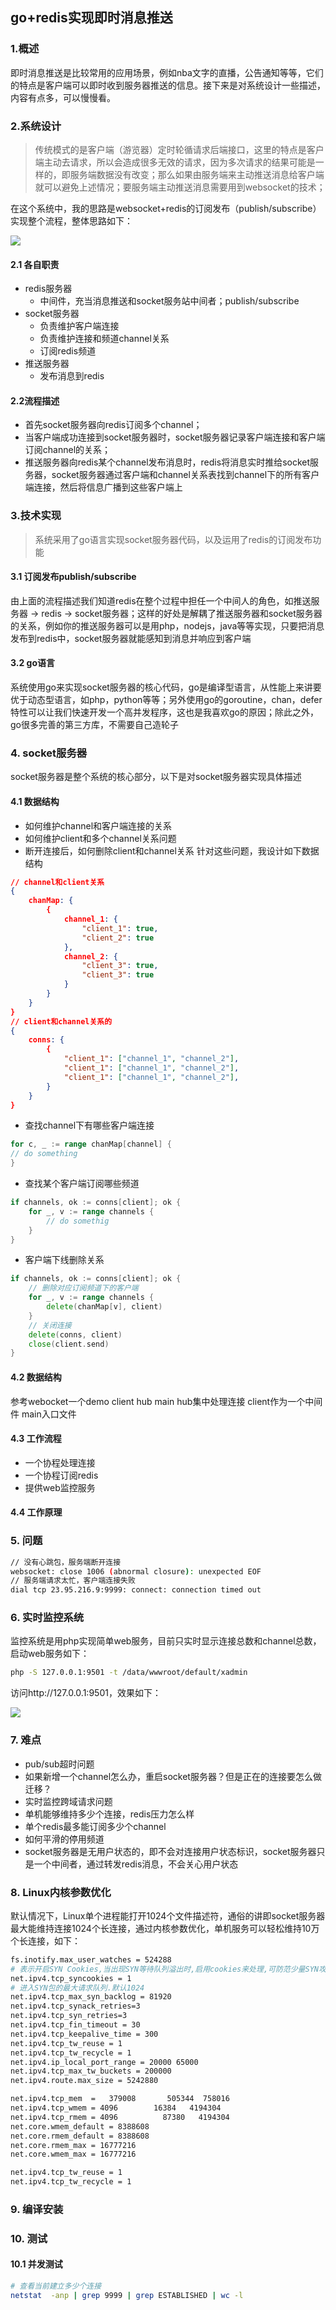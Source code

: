 ## go+redis实现即时消息推送
### 1.概述
即时消息推送是比较常用的应用场景，例如nba文字的直播，公告通知等等，它们的特点是客户端可以即时收到服务器推送的信息。接下来是对系统设计一些描述，内容有点多，可以慢慢看。

### 2.系统设计
> 传统模式的是客户端（游览器）定时轮循请求后端接口，这里的特点是客户端主动去请求，所以会造成很多无效的请求，因为多次请求的结果可能是一样的，即服务端数据没有改变；那么如果由服务端来主动推送消息给客户端就可以避免上述情况；要服务端主动推送消息需要用到websocket的技术；

在这个系统中，我的思路是websocket+redis的订阅发布（publish/subscribe）实现整个流程，整体思路如下： 

![](/data/wwwroot/doc/zcnote/images/project/推送系统设计.jpg)
#### 2.1 各自职责
- redis服务器
  - 中间件，充当消息推送和socket服务站中间者；publish/subscribe
- socket服务器
  - 负责维护客户端连接
  - 负责维护连接和频道channel关系
  - 订阅redis频道
- 推送服务器
  - 发布消息到redis
#### 2.2流程描述
- 首先socket服务器向redis订阅多个channel；
- 当客户端成功连接到socket服务器时，socket服务器记录客户端连接和客户端订阅channel的关系；
- 推送服务器向redis某个channel发布消息时，redis将消息实时推给socket服务器，socket服务器通过客户端和channel关系表找到channel下的所有客户端连接，然后将信息广播到这些客户端上

### 3.技术实现
> 系统采用了go语言实现socket服务器代码，以及运用了redis的订阅发布功能

#### 3.1 订阅发布publish/subscribe
由上面的流程描述我们知道redis在整个过程中担任一个中间人的角色，如推送服务器 -> redis -> socket服务器；这样的好处是解耦了推送服务器和socket服务器的关系，例如你的推送服务器可以是用php，nodejs，java等等实现，只要把消息发布到redis中，socket服务器就能感知到消息并响应到客户端
#### 3.2 go语言
系统使用go来实现socket服务器的核心代码，go是编译型语言，从性能上来讲要优于动态型语言，如php，python等等；另外使用go的goroutine，chan，defer特性可以让我们快速开发一个高并发程序，这也是我喜欢go的原因；除此之外，go很多完善的第三方库，不需要自己造轮子

### 4. socket服务器
socket服务器是整个系统的核心部分，以下是对socket服务器实现具体描述
#### 4.1 数据结构
- 如何维护channel和客户端连接的关系
- 如何维护client和多个channel关系问题
- 断开连接后，如何删除client和channel关系
针对这些问题，我设计如下数据结构
```json
// channel和client关系
{
    chanMap: {
        {
            channel_1: {
                "client_1": true,
                "client_2": true
            },
            channel_2: {
                "client_3": true,
                "client_3": true
            }
        }
    }
}
// client和channel关系的
{
    conns: {
        {
            "client_1": ["channel_1", "channel_2"],
            "client_1": ["channel_1", "channel_2"],
            "client_1": ["channel_1", "channel_2"],
        }
    }
}
```
- 查找channel下有哪些客户端连接 
```go
for c, _ := range chanMap[channel] {    
// do something
}
```
- 查找某个客户端订阅哪些频道
```go
if channels, ok := conns[client]; ok {
    for _, v := range channels {
        // do somethig
    }
}
```
- 客户端下线删除关系
```go
if channels, ok := conns[client]; ok {
    // 删除对应订阅频道下的客户端
    for _, v := range channels {
    	delete(chanMap[v], client)
    }
    // 关闭连接
    delete(conns, client)
    close(client.send)
}
```
#### 4.2 数据结构
参考webocket一个demo
client
hub
main
hub集中处理连接
client作为一个中间件
main入口文件

#### 4.3 工作流程

- 一个协程处理连接
- 一个协程订阅redis
- 提供web监控服务

#### 4.4 工作原理

### 5. 问题
```bash
// 没有心跳包，服务端断开连接
websocket: close 1006 (abnormal closure): unexpected EOF
// 服务端请求太忙，客户端连接失败
dial tcp 23.95.216.9:9999: connect: connection timed out
```

### 6. 实时监控系统
监控系统是用php实现简单web服务，目前只实时显示连接总数和channel总数，启动web服务如下：
```bash
php -S 127.0.0.1:9501 -t /data/wwwroot/default/xadmin
```
访问http://127.0.0.1:9501，效果如下：

![](/data/wwwroot/doc/zcnote/images/pusher.png)

### 7. 难点
- pub/sub超时问题
- 如果新增一个channel怎么办，重启socket服务器？但是正在的连接要怎么做迁移？
- 实时监控跨域请求问题
- 单机能够维持多少个连接，redis压力怎么样
- 单个redis最多能订阅多少个channel
- 如何平滑的停用频道
- socket服务器是无用户状态的，即不会对连接用户状态标识，socket服务器只是一个中间者，通过转发redis消息，不会关心用户状态

### 8. Linux内核参数优化
默认情况下，Linux单个进程能打开1024个文件描述符，通俗的讲即socket服务器最大能维持连接1024个长连接，通过内核参数优化，单机服务可以轻松维持10万个长连接，如下：
```bash
fs.inotify.max_user_watches = 524288
# 表示开启SYN Cookies,当出现SYN等待队列溢出时,启用cookies来处理,可防范少量SYN攻击,默认为0,表示关闭
net.ipv4.tcp_syncookies = 1
# 进入SYN包的最大请求队列.默认1024
net.ipv4.tcp_max_syn_backlog = 81920
net.ipv4.tcp_synack_retries=3
net.ipv4.tcp_syn_retries=3
net.ipv4.tcp_fin_timeout = 30
net.ipv4.tcp_keepalive_time = 300
net.ipv4.tcp_tw_reuse = 1
net.ipv4.tcp_tw_recycle = 1
net.ipv4.ip_local_port_range = 20000 65000
net.ipv4.tcp_max_tw_buckets = 200000
net.ipv4.route.max_size = 5242880

net.ipv4.tcp_mem  =   379008       505344  758016
net.ipv4.tcp_wmem = 4096        16384   4194304
net.ipv4.tcp_rmem = 4096          87380   4194304
net.core.wmem_default = 8388608
net.core.rmem_default = 8388608
net.core.rmem_max = 16777216
net.core.wmem_max = 16777216

net.ipv4.tcp_tw_reuse = 1
net.ipv4.tcp_tw_recycle = 1
```
### 9. 编译安装

### 10. 测试
#### 10.1 并发测试
```bash
# 查看当前建立多少个连接
netstat  -anp | grep 9999 | grep ESTABLISHED | wc -l
```


